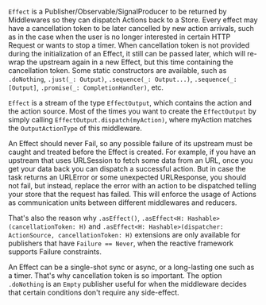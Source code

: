 `Effect` is a Publisher/Observable/SignalProducer to be returned by Middlewares so they can dispatch Actions back to a Store. Every effect may have a cancellation token to be later cancelled by new action arrivals, such as in the case when the user is no longer interested in certain HTTP Request or wants to stop a timer. When cancellation token is not provided during the initialization of an Effect, it still can be passed later, which will re-wrap the upstream again in a new Effect, but this time containing the cancellation token. Some static constructors are available, such as `.doNothing`, `.just(_: Output)`, `.sequence(_: Output...)`, `.sequence(_: [Output]`, `.promise(_: CompletionHandler)`, etc.

`Effect` is a stream of the type `EffectOutput`, which contains the action and the action source. Most of the times you want to create the `EffectOutput` by simply calling `EffectOutput.dispatch(myAction)`, where myAction matches the `OutputActionType` of this middleware.

An Effect should never Fail, so any possible failure of its upstream must be caught and treated before the Effect is created. For example, if you have an upstream that uses URLSession to fetch some data from an URL, once you get your data back you can dispatch a successful action. But in case the task returns an URLError or some unexpected URLResponse, you should not fail, but instead, replace the error with an action to be dispatched telling your store that the request has failed. This will enforce the usage of Actions as communication units between different middlewares and reducers.

That's also the reason why `.asEffect()`, `.asEffect<H: Hashable>(cancellationToken: H)` and
`.asEffect<H: Hashable>(dispatcher: ActionSource, cancellationToken: H)` extensions are only available for publishers that have `Failure == Never`, when the reactive framework supports Failure constraints.

An Effect can be a single-shot sync or async, or a long-lasting one such as a timer. That's why cancellation token is so important. The option `.doNothing` is an `Empty` publisher useful for when the middleware decides that certain conditions don't require any side-effect.